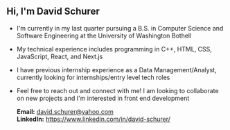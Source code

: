 ## Hi, I'm David Schurer

* I'm currently in my last quarter pursuing a B.S. in Computer Science and Software Engineering at the University of Washington Bothell
* My technical experience includes programming in C++, HTML, CSS, JavaScript, React, and Next.js
* I have previous internship experience as a Data Management/Analyst, currently looking for internships/entry level tech roles
* Feel free to reach out and connect with me! I am looking to collaborate on new projects and I'm interested in front end development

  <strong>Email:</strong> david.schurer@yahoo.com <br/>
  <strong>LinkedIn:</strong> https://www.linkedin.com/in/david-schurer/

  

<!--
**DavidSchurer/DavidSchurer** is a ✨ _special_ ✨ repository because its `README.md` (this file) appears on your GitHub profile.

Here are some ideas to get you started:

- 🔭 I’m currently working on ...
- 🌱 I’m currently learning ...
- 👯 I’m looking to collaborate on ...
- 🤔 I’m looking for help with ...
- 💬 Ask me about ...
- 📫 How to reach me: ...
- 😄 Pronouns: ...
- ⚡ Fun fact: ...
-->
